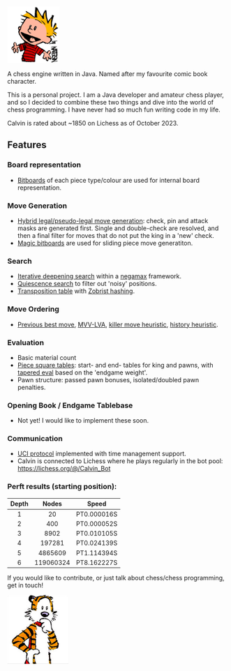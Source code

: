 <img src="src/main/resources/calvin.png" width="120">

A chess engine written in Java. Named after my favourite comic book character.

This is a personal project. I am a Java developer and amateur chess player, and so I decided to combine these two things and dive into the world of chess programming. I have never had so much fun writing code in my life.

Calvin is rated about ~1850 on Lichess as of October 2023.

## Features

### Board representation

- [Bitboards](https://www.chessprogramming.org/Bitboards) of each piece type/colour are used for internal board representation.

### Move Generation

- [Hybrid legal/pseudo-legal move generation](https://www.chessprogramming.org/Move_Generation): check, pin and attack masks are generated first. Single and double-check are resolved, and then a final filter for moves that do not put the king in a 'new' check.
- [Magic bitboards](https://www.chessprogramming.org/Magic_Bitboards) are used for sliding piece move generatiton.

### Search
- [Iterative deepening search](https://www.chessprogramming.org/Magic_Bitboards) within a [negamax](https://www.chessprogramming.org/Negamax) framework.
- [Quiescence search](https://www.chessprogramming.org/Quiescence_Search) to filter out 'noisy' positions.
- [Transposition table](https://www.chessprogramming.org/Transposition_Table) with [Zobrist hashing](https://www.chessprogramming.org/Zobrist_Hashing).

### Move Ordering
- [Previous best move](https://www.chessprogramming.org/Principal_Variation_Search), [MVV-LVA](https://www.chessprogramming.org/MVV-LVA), [killer move heuristic](https://www.chessprogramming.org/Killer_Move), [history heuristic](https://www.chessprogramming.org/History_Heuristic).

### Evaluation
- Basic material count
- [Piece square tables](https://www.chessprogramming.org/Piece-Square_Tables): start- and end- tables for king and pawns, with [tapered eval](https://www.chessprogramming.org/Tapered_Eval) based on the 'endgame weight'.
- Pawn structure: passed pawn bonuses, isolated/doubled pawn penalties.

### Opening Book / Endgame Tablebase
- Not yet! I would like to implement these soon.

### Communication
- [UCI protocol](https://www.chessprogramming.org/UCI) implemented with time management support.
- Calvin is connected to Lichess where he plays regularly in the bot pool: https://lichess.org/@/Calvin_Bot

### Perft results (starting position):

| 	Depth	 | 	Nodes	 | 	Speed	 | 
| 	:-----:	 | 	:-----:	 | 	:-----:	 | 
| 1     | 20        | PT0.000016S  |
| 2     | 400       | PT0.000052S  |
| 3     | 8902      | PT0.010105S  |
| 4     | 197281    | PT0.024139S  |
| 5     | 4865609   | PT1.114394S  |
| 6     | 119060324 | PT8.162227S |

If you would like to contribute, or just talk about chess/chess programming, get in touch!

<img src="src/main/resources/hobbes.png" width="140">
